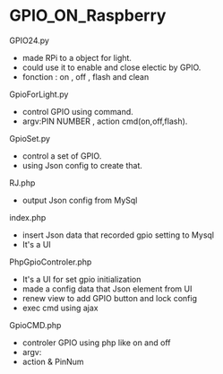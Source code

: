 # GPIO_ON_Raspberry
GPIO24.py	            
 - made RPi to a object for light.
 - could use it to enable and close electic by GPIO.
 - fonction : on , off , flash and clean

GpioForLight.py	
 - control GPIO using command.
 - argv:PIN NUMBER , action cmd(on,off,flash).

GpioSet.py	
 - control a set of GPIO.
 - using Json config to create that. 

RJ.php	
 - output Json config from MySql

index.php
 - insert Json data that recorded gpio setting to Mysql
 - It's a UI 

PhpGpioControler.php
 - It's a UI for set gpio initialization
 - made a config data that Json element from UI
 - renew view to add GPIO button and lock config
 - exec cmd using ajax 
 
 GpioCMD.php
 - controler GPIO using php like on and off
 - argv:
 - action & PinNum
